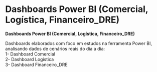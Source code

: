 # <b>Dashboards Power BI (Comercial, Logística, Financeiro_DRE)</b><br> 

<b>Dashboards Power BI (Comercial, Logística, Financeiro_DRE)</b><br> 

Dashboards elaborados com foco em estudos na ferramenta Power BI, analisando dados de cenários reais do dia a dia:<br> 
1- Dashboard Comercial<br> 
2- Dashboard Logística<br> 
3- Dashboard Financeiro_DRE<br> 
